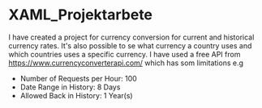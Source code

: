 # XAML_Projektarbete
I have created a project for currency conversion for current and historical currency rates. It's also possible to se what currency a country uses and which countries uses a specific currency.
I have used a free API from https://www.currencyconverterapi.com/  which has som limitations e.g
* Number of Requests per Hour: 100
* Date Range in History: 8 Days
* Allowed Back in History: 1 Year(s)

